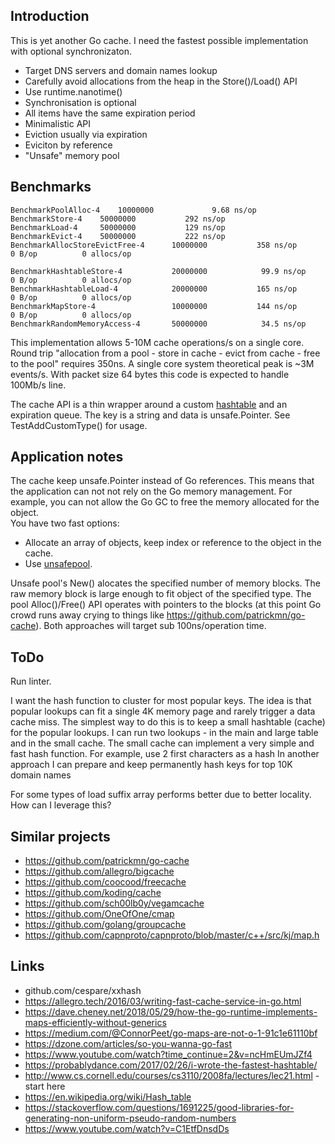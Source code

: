## Introduction

This is yet another Go cache. I need the fastest possible implementation with optional synchronizaton. 

* Target DNS servers and domain names lookup
* Carefully avoid allocations from the heap in the Store()/Load() API
* Use runtime.nanotime()
* Synchronisation is optional
* All items have the same expiration period
* Minimalistic API
* Eviction usually via expiration 
* Eviciton by reference
* "Unsafe" memory pool 

## Benchmarks

	BenchmarkPoolAlloc-4   	10000000	         9.68 ns/op
	BenchmarkStore-4   	50000000	       292 ns/op
	BenchmarkLoad-4    	50000000	       129 ns/op
	BenchmarkEvict-4   	50000000	       222 ns/op
	BenchmarkAllocStoreEvictFree-4    	10000000	       358 ns/op	       0 B/op	       0 allocs/op

	BenchmarkHashtableStore-4       	20000000	        99.9 ns/op	       0 B/op	       0 allocs/op
	BenchmarkHashtableLoad-4        	20000000	       165 ns/op	       0 B/op	       0 allocs/op
	BenchmarkMapStore-4             	10000000	       144 ns/op	       0 B/op	       0 allocs/op
	BenchmarkRandomMemoryAccess-4   	50000000	        34.5 ns/op


This implementation allows 5-10M cache operations/s on a single core. Round trip "allocation from a pool - store in cache - evict from cache - free to the pool" 
requires 350ns. A single core system theoretical peak is ~3M events/s. With packet size 64 bytes this code is expected to handle 100Mb/s line.

The cache API is a thin wrapper around a custom [hashtable](https://github.com/larytet-go/hashtable) and an expiration queue. The key is a string and data is unsafe.Pointer. See TestAddCustomType() for usage.


## Application notes

The cache keep unsafe.Pointer instead of Go references. This means that the application can not not rely on the 
Go memory management. For example, you can not allow the Go GC to free the memory allocated for the object.  
You have two fast options:

* Allocate an array of objects, keep index or reference to the object in the cache. 
* Use [unsafepool](https://github.com/larytet-go/unsafepool). 

Unsafe pool's New() alocates the specified number of memory blocks. The raw memory block is large enough to fit object of the specified type. 
The pool Alloc()/Free() API operates with pointers to the blocks (at this point Go crowd runs away crying to things like https://github.com/patrickmn/go-cache).
Both approaches will target sub 100ns/operation time. 

## ToDo

Run linter.

I want the hash function to cluster for most popular keys. The idea is that popular lookups can fit a single 4K memory page and rarely trigger a data cache miss.
The simplest way to do this is to keep a small hashtable (cache) for the popular lookups. I can run two lookups - in the main and 
large table and in the small cache. The small cache can implement a very simple and fast hash function. For example, use 2 first characters as a hash
In another approach I can prepare and keep permanently hash keys for top 10K domain names 

For some types of load suffix array performs better due to better locality. How can I leverage this?

## Similar projects 

* https://github.com/patrickmn/go-cache
* https://github.com/allegro/bigcache
* https://github.com/coocood/freecache
* https://github.com/koding/cache
* https://github.com/sch00lb0y/vegamcache
* https://github.com/OneOfOne/cmap
* https://github.com/golang/groupcache
* https://github.com/capnproto/capnproto/blob/master/c++/src/kj/map.h


## Links

* github.com/cespare/xxhash
* https://allegro.tech/2016/03/writing-fast-cache-service-in-go.html
* https://dave.cheney.net/2018/05/29/how-the-go-runtime-implements-maps-efficiently-without-generics
* https://medium.com/@ConnorPeet/go-maps-are-not-o-1-91c1e61110bf
* https://dzone.com/articles/so-you-wanna-go-fast
* https://www.youtube.com/watch?time_continue=2&v=ncHmEUmJZf4
* https://probablydance.com/2017/02/26/i-wrote-the-fastest-hashtable/
* http://www.cs.cornell.edu/courses/cs3110/2008fa/lectures/lec21.html - start here 
* https://en.wikipedia.org/wiki/Hash_table
* https://stackoverflow.com/questions/1691225/good-libraries-for-generating-non-uniform-pseudo-random-numbers
* https://www.youtube.com/watch?v=C1EtfDnsdDs
